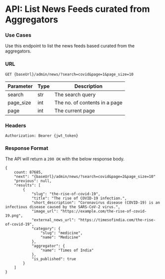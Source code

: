 # API: List News Feeds curated from Aggregators

### Use Cases
Use this endpoint to list the news feeds based curated from the aggregators.

### URL
```
GET {baseUrl}/admin/news/?search=covid&page=1&page_size=10
```
| Parameter | Type | Description                   |
|-----------|------|-------------------------------|
| search    | str  | The search query              |
| page_size | int  | The no. of contents in a page |
| page      | int  | The current page              |


### Headers
```
Authorization: Bearer {jwt_token}
```

### Response Format
The API will return a `200 OK` with the below response body.

```
{
    count: 87685,
    "next": "{baseUrl}/admin/news/?search=covid&page=2&page_size=10"
    "previous": null,
    "results": [
        {
            "slug": "the-rise-of-covid-19",
            "title": "The rise of COVID-19 infection.",
            "short_description": "Coronavirus disease (COVID-19) is an infectious disease caused by the SARS-CoV-2 virus.",
            "image_url": "https://example.com/the-rise-of-covid-19.png",
            "external_news_url": "https://timesofindia.com/the-rise-of-covid-19",
            "category": {
                "slug": "medicine",
                "name": "Medicine"
            },
            "aggregator": {
                "name": "Times of India"
            },
            "is_published": true
        }
    ]
}
```

